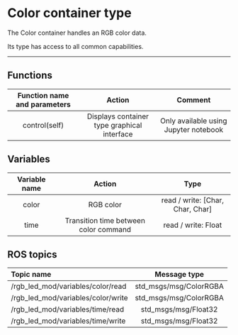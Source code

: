 # Color container type

The Color container handles an RGB color data.

Its type has access to all common capabilities.

----

## Functions

| **Function name and parameters** | **Action** | **Comment** |
|:---:|:---:|:---:|
| control(self) | Displays container type graphical interface | Only available using Jupyter notebook |

## Variables

| **Variable name** | **Action** | **Type** |
|:---:|:---:|:---:|
| color | RGB color | read / write: \[Char, Char, Char\] |
| time | Transition time between color command | read / write: Float |

## ROS topics
| **Topic name** | **Message type** |
|:----|:---:|
| /rgb_led_mod/variables/color/read | std_msgs/msg/ColorRGBA
| /rgb_led_mod/variables/color/write | std_msgs/msg/ColorRGBA
| /rgb_led_mod/variables/time/read | std_msgs/msg/Float32
| /rgb_led_mod/variables/time/write | std_msgs/msg/Float32


